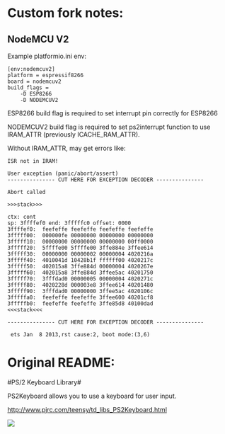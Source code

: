 # Custom fork notes:

## NodeMCU V2

Example platformio.ini env:

```
[env:nodemcuv2]
platform = espressif8266
board = nodemcuv2
build_flags =
	-D ESP8266
	-D NODEMCUV2
```

ESP8266 build flag is required to set interrupt pin correctly for ESP8266

NODEMCUV2 build flag is required to set ps2interrupt function to use IRAM_ATTR (previously ICACHE_RAM_ATTR).

Without IRAM_ATTR, may get errors like:

```
ISR not in IRAM!

User exception (panic/abort/assert)
--------------- CUT HERE FOR EXCEPTION DECODER ---------------

Abort called

>>>stack>>>

ctx: cont
sp: 3ffffef0 end: 3fffffc0 offset: 0000
3ffffef0:  feefeffe feefeffe feefeffe feefeffe  
3fffff00:  000000fe 00000000 00000000 00000000
3fffff10:  00000000 00000000 00000000 00ff0000
3fffff20:  5ffffe00 5ffffe00 3ffe884e 3ffee614  
3fffff30:  00000000 00000002 00000004 4020216a
3fffff40:  4010041d 10428b1f ffffff00 4020217c
3fffff50:  402015a8 3ffe884d 00000004 4020267e  
3fffff60:  402015a8 3ffe884d 3ffee5ac 40201750
3fffff70:  3fffdad0 00000005 00000004 4020271c
3fffff80:  4020228d 000003e8 3ffee614 40201480
3fffff90:  3fffdad0 00000000 3ffee5ac 4020106c  
3fffffa0:  feefeffe feefeffe 3ffee600 40201cf8
3fffffb0:  feefeffe feefeffe 3ffe85d8 40100dad
<<<stack<<<

--------------- CUT HERE FOR EXCEPTION DECODER ---------------

 ets Jan  8 2013,rst cause:2, boot mode:(3,6)
```
  


# Original README:

#PS/2 Keyboard Library#

PS2Keyboard allows you to use a keyboard for user input. 

http://www.pjrc.com/teensy/td_libs_PS2Keyboard.html

![](http://www.pjrc.com/teensy/td_libs_PS2Keyboard.jpg)
